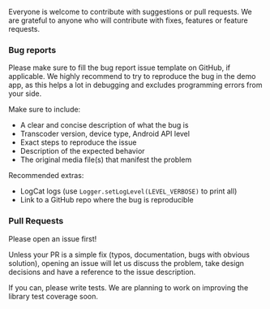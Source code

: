 
Everyone is welcome to contribute with suggestions or pull requests. We are grateful to anyone who will contribute with fixes, features or feature requests. 

### Bug reports

Please make sure to fill the bug report issue template on GitHub, if applicable.
We highly recommend to try to reproduce the bug in the demo app, as this helps a lot in debugging
and excludes programming errors from your side.

Make sure to include:

- A clear and concise description of what the bug is
- Transcoder version, device type, Android API level
- Exact steps to reproduce the issue
- Description of the expected behavior
- The original media file(s) that manifest the problem

Recommended extras:

- LogCat logs (use `Logger.setLogLevel(LEVEL_VERBOSE)` to print all)
- Link to a GitHub repo where the bug is reproducible

### Pull Requests

Please open an issue first!

Unless your PR is a simple fix (typos, documentation, bugs with obvious solution), opening an issue
will let us discuss the problem, take design decisions and have a reference to the issue description.

If you can, please write tests. We are planning to work on improving the library test coverage soon.
